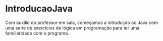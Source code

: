 # IntroducaoJava
Com auxilio do professor em sala, começamos a introdução ao Java com uma serie de exercícios de lógica em programação para ter uma familiaridade com o programa.
